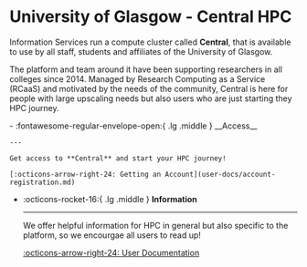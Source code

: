 # University of Glasgow - Central HPC
Information Services run a compute cluster called **Central**, that is available to use by all staff, students and affiliates of the University of Glasgow.

The platform and team around it have been supporting researchers in all colleges since 2014. Managed by Research Computing as a Service (RCaaS) and motivated by the needs of the community, Central is here for people with large upscaling needs but also users who are just starting they HPC journey.

<div class="grid cards" markdown>
-   :fontawesome-regular-envelope-open:{ .lg .middle } __Access__

    ---

    Get access to **Central** and start your HPC journey!

    [:octicons-arrow-right-24: Getting an Account](user-docs/account-registration.md)

-   :octicons-rocket-16:{ .lg .middle } __Information__

    ---

    We offer helpful information for HPC in general but also specific to the platform, so we encourgae all users to read up!

    [:octicons-arrow-right-24: User Documentation](user-docs/quickstart.md)
</div>